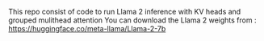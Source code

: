 This repo consist of code to run Llama 2 inference with KV heads and grouped mulithead attention
You can download the Llama 2 weights from : https://huggingface.co/meta-llama/Llama-2-7b
